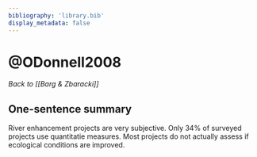 ```yaml
---
bibliography: 'library.bib'
display_metadata: false
---
```


# @ODonnell2008

_Back to [[Barg & Zbaracki]]_

## One-sentence summary

River enhancement projects are very subjective. Only 34% of surveyed projects use quantitatie measures. Most projects do not actually assess if ecological conditions are improved. 